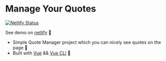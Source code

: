 # Manage Your Quotes

[![Netlify Status](https://api.netlify.com/api/v1/badges/212a8039-92e5-46e8-ad75-47a2e9cac82e/deploy-status)](https://app.netlify.com/sites/afozbek-manage-your-quotes/deploys)

See demo on [netlify](https://afozbek-manage-your-quotes.netlify.com/) 💚

- Simple Quote Manager project which you can nicely see quotes on the page 💙
- Built with [Vue](https://vuejs.org/) && [Vue CLI](https://cli.vuejs.org/) 🧡
